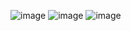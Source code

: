 ![image](https://github.com/JhonnFy/Construction-Website/assets/97255802/d8269728-14f4-46ef-891e-63a129816f37)
![image](https://github.com/JhonnFy/Construction-Website/assets/97255802/4d0f4923-edff-486b-b876-380e77ee1ad1)
![image](https://github.com/JhonnFy/Construction-Website/assets/97255802/fe3ea6c1-37d0-4ed5-984c-77f359a9681c)
